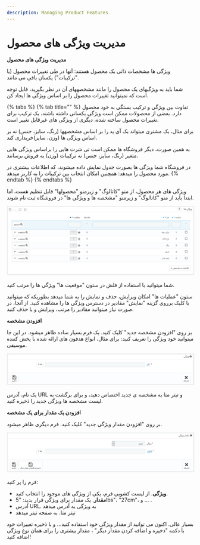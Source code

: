 ```yaml
---
description: Managing Product Features
---
```


# مدیریت ویژگی های محصول

**مدیریت ویژگی های محصول**

ویژگی ها مشخصات ذاتی یک محصول هستند: آنها در طی تغییرات محصول \(یا "ترکیبات"\) یکسان باقی می مانند.

شما باید به ویژگیهای یک محصول را مانند مشخصههای آن در نظر بگیرید، قابل توجه است که نمیتوانید تغییرات محصول را بر اساس ویژگی ها ایجاد کن.

{% tabs %}
{% tab title="" %}
تفاوت بین ویژگی و ترکیب بستگی به خود محصول دارد. بعضی از محصولات ممکن است ویژگی یکسانی داشته باشند، یک ترکیب برای تغییرات محصول ساخته شده، دیگری از ویژگی های غیرقابل تغییر است.

برای مثال، یک مشتری میتواند یک آی پد را بر اساس مشخصهها \(رنگ، سایز، جنس\) نه بر اساس ویژگی ها \(وزن، سایز\)خریداری کند.

به همین صورت، دیگر فروشگاه ها ممکن است تی شرت هایی را براساس ویژگی هایی متغیر \(رنگ، سایز، جنس\) نه ترکیبات \(وزن\) به فروش برسانند.

در فروشگاه شما ویژگی ها بصورت جدول نمایش داده میشوند، که اطلاعات بیشتری در مورد محصول را میدهد: همچنین امکان انتخاب بین ترکیبات را به کاربر میدهد.
{% endtab %}
{% endtabs %}

ویژگی های هر محصول، از منو "کاتالوگ" و زیرمنو "محصولها" قابل تنظیم هست، اما ابتدا باید از منو "کاتالوگ" و زیرمنو "مشخصه ها و ویژگی ها" در فروشگاه ثبت نام شوند.

![](../../../.gitbook/assets/0%20%2826%29.png)

شما میتوانید با استفاده از فلش در ستون "موقعیت ها" ویژگی ها را مرتب کنید.

ستون "عملیات ها" امکان ویرایش، حذف و نمایش را به شما میدهد بطوریکه که میتوانید با کلیک برروی گزینه "نمایش" مقادیر در دسترس ویژگی ها را مشاهده کنید. از آنجا، در صورت نیاز میتوانید مقادیر را مرتب، ویرایش و یا حذف کنید.

**افزودن مشخصه**

بر روی "افزودن مشخصه جدید" کلیک کنید. یک فرم بسیار ساده ظاهر میشود. در این جا میتوانید خود ویژگی را تعریف کنید: برای مثال، انواع هدفون های ارائه شده با پخش کننده موسیقی.

![](../../../.gitbook/assets/image%20%2836%29.png)

یک نام، آدرس URL و تیتر متا به مشخصه ی جدید اختصاص دهید، و برای برگشت به لیست مشخصه ها ویژگی جدید را ذخیره کنید.

**افزودن یک مقدار برای یک مشخصه**

بر روی "افزودن مقدار ویژگی جدید" کلیک کنید. فرم دیگری ظاهر میشود.

![](../../../.gitbook/assets/image%20%2853%29.png)

فرم را پر کنید:

* **ویژگی**. از لیست کشویی فرم، یکی از ویژگی های موجود را انتخاب کنید.
* **مقدار**. یک مقدار برای ویژگی قرار بدید: "5lbs"، "27cm"، و ... .
* آدرس URL. به ویژگی یه آدرس میدهد
* تیتر متا. به صفحه تیتر میدهد

بسیار عالی. اکنون می توانید از مقدار ویژگی خود استفاده کنید... و با ذخیره تغییرات خود با دکمه "ذخیره و اضافه کردن مقدار دیگر" ، مقدار بیشتری را برای همان نوع ویژگی اضافه کنید!

